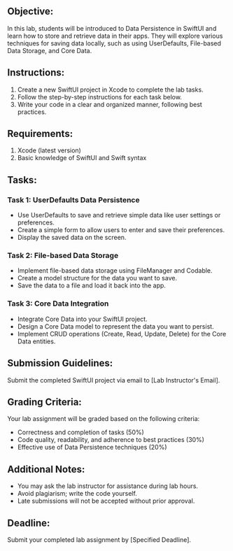 ## Objective:

In this lab, students will be introduced to Data Persistence in SwiftUI and learn how to store and retrieve data in their apps. They will explore various techniques for saving data locally, such as using UserDefaults, File-based Data Storage, and Core Data.

## Instructions:

1. Create a new SwiftUI project in Xcode to complete the lab tasks.
2. Follow the step-by-step instructions for each task below.
3. Write your code in a clear and organized manner, following best practices.

## Requirements:

1. Xcode (latest version)
2. Basic knowledge of SwiftUI and Swift syntax

## Tasks:

### Task 1: UserDefaults Data Persistence

- Use UserDefaults to save and retrieve simple data like user settings or preferences.
- Create a simple form to allow users to enter and save their preferences.
- Display the saved data on the screen.

### Task 2: File-based Data Storage

- Implement file-based data storage using FileManager and Codable.
- Create a model structure for the data you want to save.
- Save the data to a file and load it back into the app.

### Task 3: Core Data Integration

- Integrate Core Data into your SwiftUI project.
- Design a Core Data model to represent the data you want to persist.
- Implement CRUD operations (Create, Read, Update, Delete) for the Core Data entities.

## Submission Guidelines:

Submit the completed SwiftUI project via email to [Lab Instructor's Email].

## Grading Criteria:

Your lab assignment will be graded based on the following criteria:
- Correctness and completion of tasks (50%)
- Code quality, readability, and adherence to best practices (30%)
- Effective use of Data Persistence techniques (20%)

## Additional Notes:

- You may ask the lab instructor for assistance during lab hours.
- Avoid plagiarism; write the code yourself.
- Late submissions will not be accepted without prior approval.

## Deadline:

Submit your completed lab assignment by [Specified Deadline].